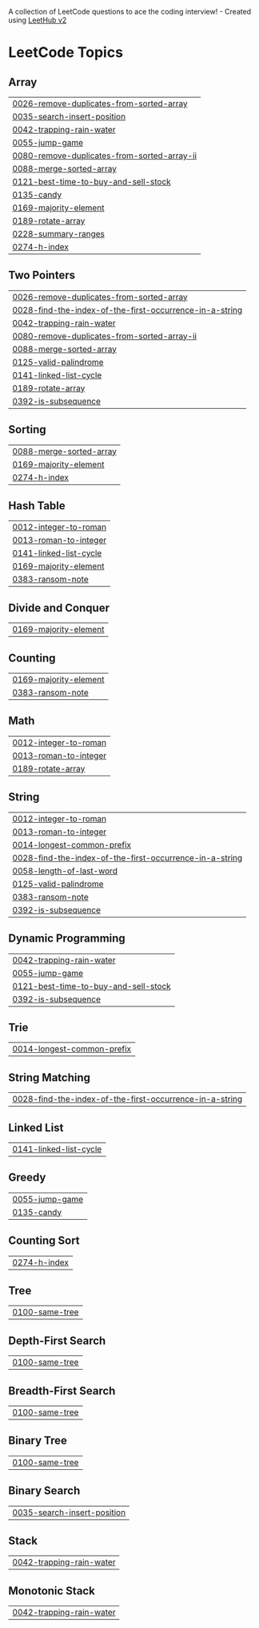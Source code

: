 A collection of LeetCode questions to ace the coding interview! - Created using [LeetHub v2](https://github.com/arunbhardwaj/LeetHub-2.0)
<!---LeetCode Topics Start-->
# LeetCode Topics
## Array
|  |
| ------- |
| [0026-remove-duplicates-from-sorted-array](https://github.com/avisaini764/LeetCode/tree/master/0026-remove-duplicates-from-sorted-array) |
| [0035-search-insert-position](https://github.com/avisaini764/LeetCode/tree/master/0035-search-insert-position) |
| [0042-trapping-rain-water](https://github.com/avisaini764/LeetCode/tree/master/0042-trapping-rain-water) |
| [0055-jump-game](https://github.com/avisaini764/LeetCode/tree/master/0055-jump-game) |
| [0080-remove-duplicates-from-sorted-array-ii](https://github.com/avisaini764/LeetCode/tree/master/0080-remove-duplicates-from-sorted-array-ii) |
| [0088-merge-sorted-array](https://github.com/avisaini764/LeetCode/tree/master/0088-merge-sorted-array) |
| [0121-best-time-to-buy-and-sell-stock](https://github.com/avisaini764/LeetCode/tree/master/0121-best-time-to-buy-and-sell-stock) |
| [0135-candy](https://github.com/avisaini764/LeetCode/tree/master/0135-candy) |
| [0169-majority-element](https://github.com/avisaini764/LeetCode/tree/master/0169-majority-element) |
| [0189-rotate-array](https://github.com/avisaini764/LeetCode/tree/master/0189-rotate-array) |
| [0228-summary-ranges](https://github.com/avisaini764/LeetCode/tree/master/0228-summary-ranges) |
| [0274-h-index](https://github.com/avisaini764/LeetCode/tree/master/0274-h-index) |
## Two Pointers
|  |
| ------- |
| [0026-remove-duplicates-from-sorted-array](https://github.com/avisaini764/LeetCode/tree/master/0026-remove-duplicates-from-sorted-array) |
| [0028-find-the-index-of-the-first-occurrence-in-a-string](https://github.com/avisaini764/LeetCode/tree/master/0028-find-the-index-of-the-first-occurrence-in-a-string) |
| [0042-trapping-rain-water](https://github.com/avisaini764/LeetCode/tree/master/0042-trapping-rain-water) |
| [0080-remove-duplicates-from-sorted-array-ii](https://github.com/avisaini764/LeetCode/tree/master/0080-remove-duplicates-from-sorted-array-ii) |
| [0088-merge-sorted-array](https://github.com/avisaini764/LeetCode/tree/master/0088-merge-sorted-array) |
| [0125-valid-palindrome](https://github.com/avisaini764/LeetCode/tree/master/0125-valid-palindrome) |
| [0141-linked-list-cycle](https://github.com/avisaini764/LeetCode/tree/master/0141-linked-list-cycle) |
| [0189-rotate-array](https://github.com/avisaini764/LeetCode/tree/master/0189-rotate-array) |
| [0392-is-subsequence](https://github.com/avisaini764/LeetCode/tree/master/0392-is-subsequence) |
## Sorting
|  |
| ------- |
| [0088-merge-sorted-array](https://github.com/avisaini764/LeetCode/tree/master/0088-merge-sorted-array) |
| [0169-majority-element](https://github.com/avisaini764/LeetCode/tree/master/0169-majority-element) |
| [0274-h-index](https://github.com/avisaini764/LeetCode/tree/master/0274-h-index) |
## Hash Table
|  |
| ------- |
| [0012-integer-to-roman](https://github.com/avisaini764/LeetCode/tree/master/0012-integer-to-roman) |
| [0013-roman-to-integer](https://github.com/avisaini764/LeetCode/tree/master/0013-roman-to-integer) |
| [0141-linked-list-cycle](https://github.com/avisaini764/LeetCode/tree/master/0141-linked-list-cycle) |
| [0169-majority-element](https://github.com/avisaini764/LeetCode/tree/master/0169-majority-element) |
| [0383-ransom-note](https://github.com/avisaini764/LeetCode/tree/master/0383-ransom-note) |
## Divide and Conquer
|  |
| ------- |
| [0169-majority-element](https://github.com/avisaini764/LeetCode/tree/master/0169-majority-element) |
## Counting
|  |
| ------- |
| [0169-majority-element](https://github.com/avisaini764/LeetCode/tree/master/0169-majority-element) |
| [0383-ransom-note](https://github.com/avisaini764/LeetCode/tree/master/0383-ransom-note) |
## Math
|  |
| ------- |
| [0012-integer-to-roman](https://github.com/avisaini764/LeetCode/tree/master/0012-integer-to-roman) |
| [0013-roman-to-integer](https://github.com/avisaini764/LeetCode/tree/master/0013-roman-to-integer) |
| [0189-rotate-array](https://github.com/avisaini764/LeetCode/tree/master/0189-rotate-array) |
## String
|  |
| ------- |
| [0012-integer-to-roman](https://github.com/avisaini764/LeetCode/tree/master/0012-integer-to-roman) |
| [0013-roman-to-integer](https://github.com/avisaini764/LeetCode/tree/master/0013-roman-to-integer) |
| [0014-longest-common-prefix](https://github.com/avisaini764/LeetCode/tree/master/0014-longest-common-prefix) |
| [0028-find-the-index-of-the-first-occurrence-in-a-string](https://github.com/avisaini764/LeetCode/tree/master/0028-find-the-index-of-the-first-occurrence-in-a-string) |
| [0058-length-of-last-word](https://github.com/avisaini764/LeetCode/tree/master/0058-length-of-last-word) |
| [0125-valid-palindrome](https://github.com/avisaini764/LeetCode/tree/master/0125-valid-palindrome) |
| [0383-ransom-note](https://github.com/avisaini764/LeetCode/tree/master/0383-ransom-note) |
| [0392-is-subsequence](https://github.com/avisaini764/LeetCode/tree/master/0392-is-subsequence) |
## Dynamic Programming
|  |
| ------- |
| [0042-trapping-rain-water](https://github.com/avisaini764/LeetCode/tree/master/0042-trapping-rain-water) |
| [0055-jump-game](https://github.com/avisaini764/LeetCode/tree/master/0055-jump-game) |
| [0121-best-time-to-buy-and-sell-stock](https://github.com/avisaini764/LeetCode/tree/master/0121-best-time-to-buy-and-sell-stock) |
| [0392-is-subsequence](https://github.com/avisaini764/LeetCode/tree/master/0392-is-subsequence) |
## Trie
|  |
| ------- |
| [0014-longest-common-prefix](https://github.com/avisaini764/LeetCode/tree/master/0014-longest-common-prefix) |
## String Matching
|  |
| ------- |
| [0028-find-the-index-of-the-first-occurrence-in-a-string](https://github.com/avisaini764/LeetCode/tree/master/0028-find-the-index-of-the-first-occurrence-in-a-string) |
## Linked List
|  |
| ------- |
| [0141-linked-list-cycle](https://github.com/avisaini764/LeetCode/tree/master/0141-linked-list-cycle) |
## Greedy
|  |
| ------- |
| [0055-jump-game](https://github.com/avisaini764/LeetCode/tree/master/0055-jump-game) |
| [0135-candy](https://github.com/avisaini764/LeetCode/tree/master/0135-candy) |
## Counting Sort
|  |
| ------- |
| [0274-h-index](https://github.com/avisaini764/LeetCode/tree/master/0274-h-index) |
## Tree
|  |
| ------- |
| [0100-same-tree](https://github.com/avisaini764/LeetCode/tree/master/0100-same-tree) |
## Depth-First Search
|  |
| ------- |
| [0100-same-tree](https://github.com/avisaini764/LeetCode/tree/master/0100-same-tree) |
## Breadth-First Search
|  |
| ------- |
| [0100-same-tree](https://github.com/avisaini764/LeetCode/tree/master/0100-same-tree) |
## Binary Tree
|  |
| ------- |
| [0100-same-tree](https://github.com/avisaini764/LeetCode/tree/master/0100-same-tree) |
## Binary Search
|  |
| ------- |
| [0035-search-insert-position](https://github.com/avisaini764/LeetCode/tree/master/0035-search-insert-position) |
## Stack
|  |
| ------- |
| [0042-trapping-rain-water](https://github.com/avisaini764/LeetCode/tree/master/0042-trapping-rain-water) |
## Monotonic Stack
|  |
| ------- |
| [0042-trapping-rain-water](https://github.com/avisaini764/LeetCode/tree/master/0042-trapping-rain-water) |
<!---LeetCode Topics End-->